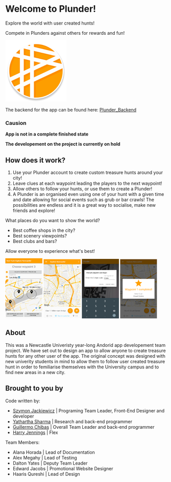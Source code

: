# Welcome to Plunder!
Explore the world with user created hunts!

Compete in Plunders against others for rewards and fun!

![Plunder_Logo](/app/src/main/res/mipmap-xxxhdpi/ic_launcher.png?raw=true "Plunder")


The backend for the app can be found here: [Plunder_Backend](https://github.com/yatharthasharma/Plunder_Backend)

### Causion
**App is not in a complete finished state**

**The developement on the project is currently on hold**

## How does it work?
1. Use your Plunder account to create custom treasure hunts around your city!
2. Leave clues at each waypoint leading the players to the next waypoint!
3. Allow others to follow your hunts, or use them to create a Plunder!
4. A Plunder is an organised even using one of your hunt with a given time and date allowing for social events such as grub or bar crawls!
The possibilities are endless and it is a great way to socialise, make new friends and explore!

What places do you want to show the world?
* Best coffee shops in the city?
* Best scenery viewpoints?
* Best clubs and bars?

Allow everyone to experience what's best!


<img src="screenshots/hunt_creation.png" width="23%"></img>
<img src="screenshots/in_hunt.png" width="23%"></img>
<img src="screenshots/manual_input.png" width="23%"></img>
<img src="screenshots/wp_completed.png" width="23%"></img>

## About
This was a Newcastle Univeristy year-long Andorid app developement team project.
We have set out to design an app to allow anyone to create treasure hunts for any other user of the app.
The original concept was designed with new univerity students in mind to allow them to follow user created treasure hunt in order to femiliarise themselves with the University campus and to find new areas in a new city.

## Brought to you by
Code written by:
  - [Szymon Jackiewicz](https://github.com/SzyJ)   |   Programing Team Leader, Front-End Designer and developer
  - [Yathartha Sharma](https://github.com/yatharthasharma)    |   Research and back-end programmer
  - [Guillermo Chibas](https://github.com/guillech)    |   Overall Team Leader and back-end programmer
  - [Harry Jennings](https://github.com/HJWJennings)  |   Flex

Team Members:
  - Alana Horada    |   Lead of Documentation
  - Alex Megahy     |   Lead of Testing
  - Dalton Yates    |   Deputy Team Leader
  - Edward Jacobs   |   Promotional Website Designer
  - Haaris Qureshi  |   Lead of Design
